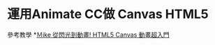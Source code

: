 # 運用Animate CC做 Canvas HTML5
參考教學
  *[Ｍike 從閃光到動畫! HTML5 Canvas 動畫超入門](https://www.youtube.com/watch?v=weaPPCAZm0w&t=6144s)
